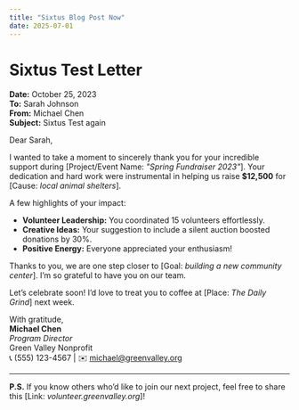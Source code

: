 ```yaml
---
title: "Sixtus Blog Post Now"
date: 2025-07-01
---
```

# Sixtus Test Letter  

**Date:** October 25, 2023  
**To:** Sarah Johnson  
**From:** Michael Chen  
**Subject:** Sixtus Test again 

Dear Sarah,  

I wanted to take a moment to sincerely thank you for your incredible support during [Project/Event Name: *"Spring Fundraiser 2023"*]. Your dedication and hard work were instrumental in helping us raise **$12,500** for [Cause: *local animal shelters*].  

A few highlights of your impact:  
- **Volunteer Leadership:** You coordinated 15 volunteers effortlessly.  
- **Creative Ideas:** Your suggestion to include a silent auction boosted donations by 30%.  
- **Positive Energy:** Everyone appreciated your enthusiasm!  

Thanks to you, we are one step closer to [Goal: *building a new community center*]. I’m so grateful to have you on our team.  

Let’s celebrate soon! I’d love to treat you to coffee at [Place: *The Daily Grind*] next week.  

With gratitude,  
**Michael Chen**  
*Program Director*  
Green Valley Nonprofit  
📞 (555) 123-4567 | ✉️ michael@greenvalley.org  

---



**P.S.** If you know others who’d like to join our next project, feel free to share this [Link: *volunteer.greenvalley.org*]!